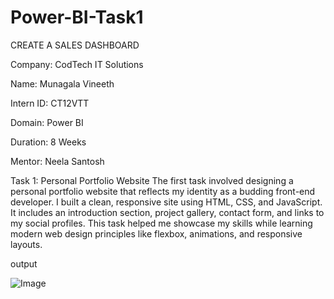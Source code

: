 # Power-BI-Task1

CREATE A SALES  DASHBOARD

Company: CodTech IT Solutions

Name: Munagala Vineeth

Intern ID: CT12VTT

Domain:  Power BI

Duration: 8 Weeks

Mentor: Neela Santosh

Task 1: Personal Portfolio Website
The first task involved designing a personal portfolio website that reflects my identity as a budding front-end developer. I built a clean, responsive site using HTML, CSS, and JavaScript. It includes an introduction section, project gallery, contact form, and links to my social profiles. This task helped me showcase my skills while learning modern web design principles like flexbox, animations, and responsive layouts.

output

![Image](https://github.com/user-attachments/assets/3a275d17-c8d8-4d88-afbc-26f106a34720)
